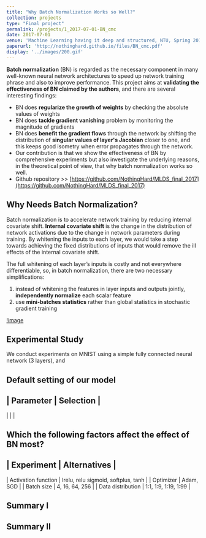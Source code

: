 ```yaml
---
title: "Why Batch Normalization Works so Well?"
collection: projects
type: "Final project"
permalink: /projects/1_2017-07-01-BN_cmc
date: 2017-07-01
venue: 'Machine Learning having it deep and structured, NTU, Spring 2017'
paperurl: 'http://nothinghard.github.io/files/BN_cmc.pdf'
display: '../images/200.gif'
---
```


**Batch normalization** (BN) is regarded as the necessary component in many well-known neural network architectures to speed up network training phrase and also to improve performance.
This project aims at **validating the effectiveness of BN claimed by the authors**, and there are several interesting findings:
- BN does **regularize the growth of weights** by checking the absolute values of weights
- BN does **tackle gradient vanishing** problem by monitoring the magnitude of gradients
- BN does **benefit the gradient flows** through the network by shifting the distribution of **singular values of layer's Jacobian** closer to one, and this keeps good isometry when error propagates through the network.
- Our contribution is that we show the effectiveness of BN by comprehensive experiments but also investigate the underlying reasons, in the theoretical point of view, that why batch normalization works so well.
- Github repository >> [https://github.com/NothingHard/MLDS_final_2017](https://github.com/NothingHard/MLDS_final_2017)

## Why Needs Batch Normalization?
Batch normalization is to accelerate network training by reducing internal covariate shift. **Internal covariate shift** is the change in the distribution of network activations due to the change in network parameters during training. By whitening the inputs to each layer, we would take a step towards achieving the fixed distributions of inputs that would remove the ill effects of the internal covariate shift.

The full whitening of each layer’s inputs is costly and not everywhere differentiable, so, in batch normalization, there are two necessary simplifications:
1. instead of whitening the features in layer inputs and outputs jointly, **independently normalize** each scalar feature
2. use **mini-batches statistics** rather than global statistics in stochastic gradient training

[!image]()

## Experimental Study

We conduct experiments on MNIST using a simple fully connected neural network (3 layers), and 

## Default setting of our model
| Parameter | Selection |
-------------------------
|  |  |

## Which the following factors affect the effect of BN most?
| Experiment | Alternatives |
-----------------------------
| Activation function |  lrelu, relu sigmoid, softplus, tanh |
| Optimizer  | Adam, SGD |
| Batch size | 4, 16, 64, 256 |
| Data distribution | 1:1, 1:9, 1:19, 1:99 |


## Summary I

## 

## Summary II

